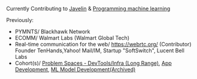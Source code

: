 Currently Contributing to [Javelin](https://github.com/getjavelin) & [Programming machine learning](https://github.com/ankumar/awesome-llm-architectures)  

Previously:
- PYMNTS/ Blackhawk Network
- ECOMM/ Walmart Labs (Walmart Global Tech)
- Real-time communication for the web/ https://webrtc.org/ (Contributor) Founder TenHands,Yahoo! Mail/IM, Startup "SoftSwitch", Lucent Bell Labs
- Cohort(s)/ [Problem Spaces - DevTools/Infra (Long Range)](https://docs.google.com/document/d/1b36vcpRMI5aIp8N2j_cVvhiv8OwDRGDxPDr2bJzcCGA/edit?usp=sharing), [App Development](https://nounandverb.io/), [ML Model Development(Archived)](https://app.chaya.ai/)
 
<!--
**ankumar/ankumar** is a ✨ _special_ ✨ repository because its `README.md` (this file) appears on your GitHub profile.

Here are some ideas to get you started:

- 🔭 I’m currently working on ...
- 🌱 I’m currently learning ...
- 👯 I’m looking to collaborate on ...
- 🤔 I’m looking for help with ...
- 💬 Ask me about ...
- 📫 How to reach me: ...
- 😄 Pronouns: ...
- ⚡ Fun fact: ...
-->
